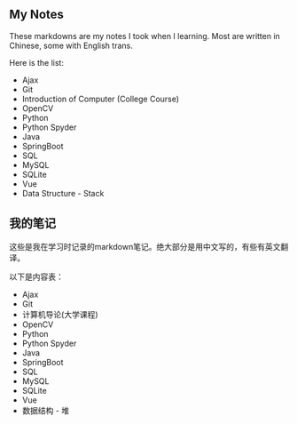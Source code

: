 ## My Notes

These markdowns are my notes I took when I learning. Most are written in Chinese, some with English trans.

Here is the list:

- Ajax
- Git
- Introduction of Computer (College Course)
- OpenCV
- Python
- Python Spyder
- Java
- SpringBoot
- SQL
- MySQL
- SQLite
- Vue
- Data Structure - Stack

## 我的笔记

这些是我在学习时记录的markdown笔记。绝大部分是用中文写的，有些有英文翻译。

以下是内容表：

- Ajax
- Git
- 计算机导论(大学课程)
- OpenCV
- Python
- Python Spyder
- Java
- SpringBoot
- SQL
- MySQL
- SQLite
- Vue
- 数据结构 - 堆